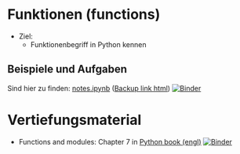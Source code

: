 # Funktionen (functions)

- Ziel:
  - Funktionenbegriff in Python kennen

## Beispiele und Aufgaben

Sind hier zu finden: [notes.ipynb](notes.ipynb) ([Backup link html](https://nbviewer.jupyter.org/github/fangohr/jrg/blob/master/07-functions/notes.ipynb))
[![Binder](https://mybinder.org/badge_logo.svg)](https://mybinder.org/v2/gh/fangohr/jrg/master?filepath=07-functions%2Fnotes.ipynb)


# Vertiefungsmaterial

- Functions and modules: Chapter 7 in [Python book (engl)](https://github.com/fangohr/introduction-to-python-for-computational-science-and-engineering/blob/master/Readme.md) [![Binder](https://mybinder.org/badge_logo.svg)](https://mybinder.org/v2/gh/fangohr/introduction-to-python-for-computational-science-and-engineering/library-current-versions?filepath=index.ipynb)
